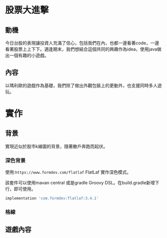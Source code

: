 # 股票大進擊

## 動機

今日台股的表現讓投資人充滿了信心，包括我們在內，也都一邊看著code，一邊看著股票上上下下。適逢期末，我們想結合這個共同的興趣作為idea，使用java做出一個有趣的小遊戲。

## 內容

以瑪利歐的遊戲作為基礎，我們除了做出外觀包裝上的更動外，也支援同時多人遊玩。

# 實作

## 背景

實現近似於股市k線圖的背景，隨著散戶奔跑而起伏。

### 深色背景

使用:`https://www.formdev.com/flatlaf`  FlatLaf 實作深色模式。

該套件可以使用mavan central 或是gradle Groovy DSL。在build.gradle新增下行，即可使用。

```gradle
implementation 'com.formdev:flatlaf:3.4.1'
```

### 格線


## 遊戲內容
